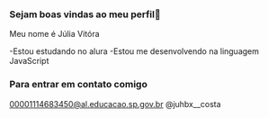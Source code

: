 ### Sejam boas vindas ao meu perfil👋

Meu nome é Júlia Vitóra

-Estou estudando no alura
-Estou me desenvolvendo na linguagem JavaScript

### Para entrar em contato comigo

00001114683450@al.educacao.sp.gov.br
@juhbx__costa
